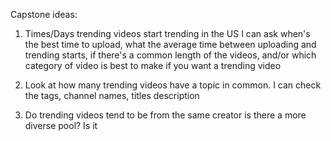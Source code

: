 Capstone ideas:

1) Times/Days trending videos start trending in the US
I can ask when's the best time to upload, what the average time between uploading and trending starts, if there's a common length of the videos, and/or which category of video is best to make if you want a trending video

2) Look at how many trending videos have a topic in common. I can check the tags, channel names, titles description

3) Do trending videos tend to be from the same creator is there a more diverse pool? Is it